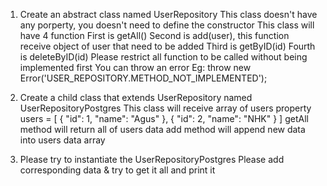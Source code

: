 1. Create an abstract class named UserRepository This class doesn't have any porperty, you doesn't need to define the constructor This class will have 4 function First is getAll() Second is add(user), this function receive object of user that need to be added Third is getByID(id) Fourth is deleteByID(id) Please restrict all function to be called without being implemented first You can throw an error Eg: throw new Error('USER_REPOSITORY.METHOD_NOT_IMPLEMENTED');

2. Create a child class that extends UserRepository named UserRepositoryPostgres This class will receive array of users property users = [ { "id": 1, "name": "Agus" }, { "id": 2, "name": "NHK" } ] getAll method will return all of users data add method will append new data into users data array

3. Please try to instantiate the UserRepositoryPostgres Please add corresponding data & try to get it all and print it